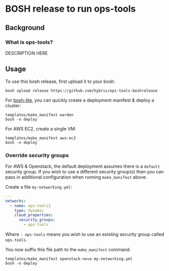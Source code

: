 BOSH release to run ops-tools
=======================

Background
----------

### What is ops-tools?

DESCRIPTION HERE

Usage
-----

To use this bosh release, first upload it to your bosh:

```
bosh upload release https://github.com/hybris/ops-tools-boshrelease
```

For [bosh-lite](https://github.com/cloudfoundry/bosh-lite), you can quickly create a deployment manifest & deploy a cluster:

```
templates/make_manifest warden
bosh -n deploy
```

For AWS EC2, create a single VM:

```
templates/make_manifest aws-ec2
bosh -n deploy
```

### Override security groups

For AWS & Openstack, the default deployment assumes there is a `default` security group. If you wish to use a different security group(s) then you can pass in additional configuration when running `make_manifest` above.

Create a file `my-networking.yml`:

```yaml
---
networks:
  - name: ops-tools1
    type: dynamic
    cloud_properties:
      security_groups:
        - ops-tools
```

Where `- ops-tools` means you wish to use an existing security group called `ops-tools`.

You now suffix this file path to the `make_manifest` command:

```
templates/make_manifest openstack-nova my-networking.yml
bosh -n deploy
```

